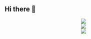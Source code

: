 ## Hi there 👋

<div align="center"> <img src="https://github-readme-streak-stats.herokuapp.com/?user=yuzexing" /> </div>

<div align="center"> <img src="https://activity-graph.herokuapp.com/graph?username=yuzexing&theme=xcode" /> </div>

<div align="center"> <img src="https://github-readme-stats.vercel.app/api/top-langs/?username=yuzexing&hide_title=true&hide_border=true&layout=compact&langs_count=6&text_color=000&icon_color=fff&bg_color=0,52fa5a,4dfcff,c64dff&theme=graywhite" /> </div>
<!--
**yuzexing/yuzexing** is a ✨ _special_ ✨ repository because its `README.md` (this file) appears on your GitHub profile.

Here are some ideas to get you started:

- 🔭 I’m currently working on ...
- 🌱 I’m currently learning ...
- 👯 I’m looking to collaborate on ...
- 🤔 I’m looking for help with ...
- 💬 Ask me about ...
- 📫 How to reach me: ...
- 😄 Pronouns: ...
- ⚡ Fun fact: ...
-->
